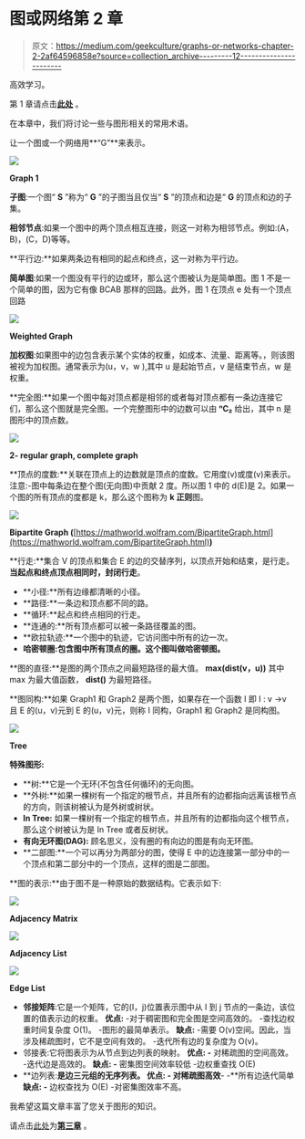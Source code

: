 # 图或网络第 2 章

> 原文：<https://medium.com/geekculture/graphs-or-networks-chapter-2-2af64596858e?source=collection_archive---------12----------------------->

高效学习。

第 1 章请点击[**此处**](/p/57aa9497be06) 。

在本章中，我们将讨论一些与图形相关的常用术语。

让一个图或一个网络用**“G”**来表示。

![](img/805ac8145a2bc786e547a06ef819908b.png)

**Graph 1**

**子图**:一个图“ **S** ”称为“ **G** ”的子图当且仅当“ **S** ”的顶点和边是“ **G** 的顶点和边的子集。

**相邻节点**:如果一个图中的两个顶点相互连接，则这一对称为相邻节点。例如:(A，B)，(C，D)等等。

**平行边:**如果两条边有相同的起点和终点，这一对称为平行边。

**简单图**:如果一个图没有平行的边或环，那么这个图被认为是简单图。图 1 不是一个简单的图，因为它有像 BCAB 那样的回路。此外，图 1 在顶点 e 处有一个顶点回路

![](img/15d3cbbb14ea9c0f6e236a67384cca68.png)

**Weighted Graph**

**加权图**:如果图中的边包含表示某个实体的权重，如成本、流量、距离等。，则该图被视为加权图。通常表示为(u，v，w ),其中 u 是起始节点，v 是结束节点，w 是权重。

**完全图:**如果一个图中每对顶点都是相邻的或者每对顶点都有一条边连接它们，那么这个图就是完全图。一个完整图形中的边数可以由 **ⁿC₂** 给出，其中 n 是图形中的顶点数。

![](img/05563bbe4d4cc43859550fa883727e23.png)

**2- regular graph, complete graph**

**顶点的度数:**关联在顶点上的边数就是顶点的度数。它用度(v)或度(v)来表示。注意:-图中每条边在整个图(无向图)中贡献 2 度。所以图 1 中的 d(E)是 2。如果一个图的所有顶点的度都是 k，那么这个图称为 **k 正则**图。

![](img/b151ce6895d9ec0b33d7cbbd36e8d84e.png)

**Bipartite Graph (**[https://mathworld.wolfram.com/BipartiteGraph.html](https://mathworld.wolfram.com/BipartiteGraph.html)**)**

**行走:**集合 V 的顶点和集合 E 的边的交替序列，以顶点开始和结束，是行走。**当起点和终点顶点相同时，封闭行走**。

*   **小径:**所有边缘都清晰的小径。
*   **路径:**一条边和顶点都不同的路。
*   **循环:**起点和终点相同的行走。
*   **连通的:**所有顶点都可以被一条路径覆盖的图。
*   **欧拉轨迹:**一个图中的轨迹，它访问图中所有的边一次。
*   **哈密顿圈:**包含图中所有顶点的圈。这个图叫做**哈密顿图。**

**图的直径:**是图的两个顶点之间最短路径的最大值。 **max(dist(v，u))** 其中 max 为最大值函数， **dist()** 为最短路径。

**图同构:**如果 Graph1 和 Graph2 是两个图，如果存在一个函数 I 即 I : v →v 且 E 的(u，v)元到 E 的(u，v)元，则称 I 同构，Graph1 和 Graph2 是同构图。

![](img/09ba8509f88cd7838952291d45092cf6.png)

**Tree**

**特殊图形:**

*   **树:**它是一个无环(不包含任何循环)的无向图。
*   **外树:**如果一棵树有一个指定的根节点，并且所有的边都指向远离该根节点的方向，则该树被认为是外树或树状。
*   **In Tree:** 如果一棵树有一个指定的根节点，并且所有的边都指向这个根节点，那么这个树被认为是 In Tree 或者反树状。
*   **有向无环图(DAG):** 顾名思义，没有圈的有向边的图是有向无环图。
*   **二部图:**一个可以再分为两部分的图，使得 E 中的边连接第一部分中的一个顶点和第二部分中的一个顶点，这样的图是二部图。

**图的表示:**由于图不是一种原始的数据结构。它表示如下:

![](img/809fd84678589a53db8074423f753947.png)

**Adjacency Matrix**

![](img/13f7f547a398f36254ff994905dc1ee4.png)

**Adjacency List**

![](img/0a6d5a3288d20038957fc77132a68c0d.png)

**Edge List**

*   **邻接矩阵**:它是一个矩阵，它的(I，j)位置表示图中从 I 到 j 节点的一条边，该位置的值表示边的权重。
    **优点:**
    -对于稠密图和完全图是空间高效的。
    -查找边权重时间复杂度 O(1)。
    -图形的最简单表示。
    **缺点:**
    -需要 O(v)空间。因此，当涉及稀疏图时，它不是空间有效的。
    -迭代所有边的复杂度为 O(v)。
*   邻接表:它将图表示为从节点到边列表的映射。
    **优点:
    -** 对稀疏图的空间高效。
    -迭代边是高效的。
    **缺点:
    -** 密集图空间效率较低
    -边权重查找 O(E)
*   **边列表:**是边三元组的无序列表。 **优点:
    -** 对稀疏图高效**-
    -**所有边迭代简单 **缺点:
    -** 边权查找为 O(E)
    -对密集图效率不高。

我希望这篇文章丰富了您关于图形的知识。

请点击[此处](/geekculture/graph-or-networks-depth-first-search-algorithm-d3d4f6a66f01)为[**第三章**](/geekculture/graph-or-networks-depth-first-search-algorithm-d3d4f6a66f01) 。